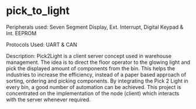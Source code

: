 # pick_to_light

Peripherals used: Seven Segment Display, Ext. Interrupt, Digital Keypad & Int. EEPROM

Protocols Used: UART & CAN

Description: Pick2Light is a client server concept used in warehouse management. The idea is to direct the floor operator to the glowing light and pick the displayed amount of components from the bin. This helps the industries to increase the efficiency, instead of a paper based approach of sorting, ordering and picking components. By integrating the Pick 2 Light in every bin, a good number of automation can be achieved. This project is concentrated on the implementation of the node (client) which interacts with the server whenever required.
